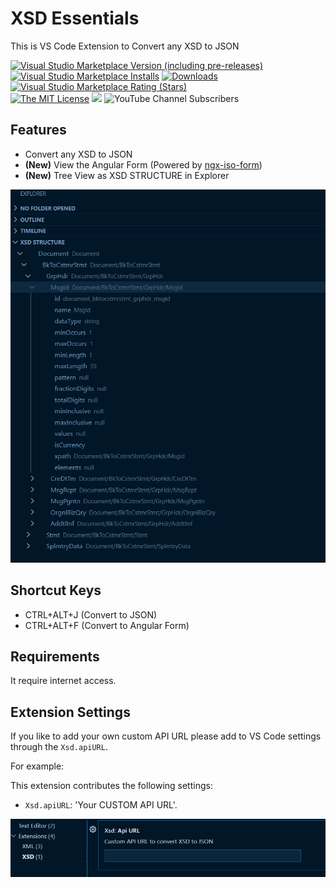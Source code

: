# XSD Essentials
This is VS Code Extension to Convert any XSD to JSON

[![Visual Studio Marketplace Version (including pre-releases)](https://img.shields.io/visual-studio-marketplace/v/pixelbyaj.xsd?color=%232f99fa&style=flat&logo=visual-studio-code)
](https://marketplace.visualstudio.com/items?itemName=pixelbyaj.xsd)
[![Visual Studio Marketplace Installs](https://img.shields.io/visual-studio-marketplace/i/pixelbyaj.xsd?color=%232f99fa&style=flat&logo=visual-studio-code)](https://marketplace.visualstudio.com/items?itemName=pixelbyaj.xsd&WT.mc_id=pixelbyaj)
[![Downloads](https://img.shields.io/visual-studio-marketplace/d/pixelbyaj.xsd?color=%232f99fa&style=flat&logo=visual-studio-code)](https://marketplace.visualstudio.com/items?itemName=pixelbyaj.xsd&WT.mc_id=pixelbyaj)
[![Visual Studio Marketplace Rating (Stars)](https://img.shields.io/visual-studio-marketplace/stars/pixelbyaj.xsd)
](https://marketplace.visualstudio.com/items?itemName=pixelbyaj.xsd)  
[![The MIT License](https://img.shields.io/badge/license-MIT-orange.svg?color=%232f99fa&style=flat)](http://opensource.org/licenses/MIT)
[![](https://img.shields.io/badge/TWITTER-blue.svg?logo=twitter)](https://twitter.com/pixelbyaj) 
![YouTube Channel Subscribers](https://img.shields.io/youtube/channel/subscribers/UC5aAssHpxFdm6qwPEHbJLgQ)

## Features
* Convert any XSD to JSON
* **(New)** View the Angular Form (Powered by [ngx-iso-form](npmjs.com/package/ngx-iso-form))
* **(New)** Tree View as XSD STRUCTURE in Explorer 

![Alt text](image-1.png)


## Shortcut Keys
* CTRL+ALT+J (Convert to JSON)
* CTRL+ALT+F (Convert to Angular Form)

## Requirements

It require internet access.

## Extension Settings
If you like to add your own custom API URL please add to VS Code settings through the `Xsd.apiURL`.

For example:

This extension contributes the following settings:

* `Xsd.apiURL`: 'Your CUSTOM API URL'.

![Alt text](image.png)


